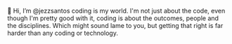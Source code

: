 👋 Hi, I’m @jezzsantos coding is my world. I'm not just about the code, even though I'm pretty good with it, coding is about the outcomes, people and the disciplines. Which might sound lame to you, but getting that right is far harder than any coding or technology.
